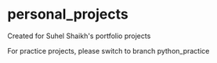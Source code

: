 # personal_projects
Created for Suhel Shaikh's portfolio projects

For practice projects, please switch to branch python_practice
